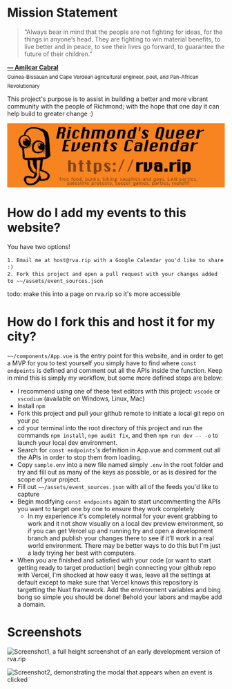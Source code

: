 # Mission Statement
> “Always bear in mind that the people are not fighting for ideas, for the things in anyone’s head. They are fighting to win material benefits, to live better and in peace, to see their lives go forward, to guarantee the future of their children.”

**[― Amilcar Cabral](https://www.marxists.org/subject/africa/cabral/1965/tnlcnev.htm)**  
<sub> Guinea-Bissauan and Cape Verdean agricultural engineer, poet, and Pan-African Revolutionary</sub>

This project's purpose is to assist in building a better and more vibrant community with the people of Richmond; with the hope that one day it can help build to greater change :)

![a sticker for rva.rip. It's text is as follows: Richmond's Queer Events Calendar; https://rva.rip; free food, punks, biking, sapphics and gays, LAN parties, palestine protests, soccer games, parties, more!!!!!; with a drawing of the mascot Ripple set to the left staring at the text with a look of paranoia](./assets/sticker.png)

# How do I add my events to this website?
You have two options!

    1. Email me at host@rva.rip with a Google Calendar you'd like to share :)
    2. Fork this project and open a pull request with your changes added to ~~/assets/event_sources.json

todo: make this into a page on rva.rip so it's more accessible

# How do I fork this and host it for my city?
 
```~~/components/App.vue``` is the entry point for this website, and in order to get a MVP for you to test yourself you simply have to find where ```const endpoints``` is defined and comment out all the APIs inside the function. Keep in mind this is simply my workflow, but some more defined steps are below:
 - I recommend using one of these text editors with this project: `vscode` or `vscodium` (available on Windows, Linux, Mac)
 - Install `npm`
 - Fork this project and pull your github remote to initiate a local git repo on your pc
 - cd your terminal into the root directory of this project and run the commands ```npm install```, ```npm audit fix```, and then ```npm run dev -- -o``` to launch your local dev environment.
 - Search for ```const endpoints```'s definition in App.vue and comment out all the APIs in order to stop them from loading.
 - Copy `sample.env` into a new file named simply `.env` in the root folder and try and fill out as many of the keys as possible, or as is desired for the scope of your project.
  - Fill out `~~/assets/event_sources.json` with all of the feeds you'd like to capture
  - Begin modifying ```const endpoints``` again to start uncommenting the APIs you want to target one by one to ensure they work completely
    - In my experience it's completely normal for your event grabbing to work and it not show visually on a local dev preview environment, so if you can get Vercel up and running try and open a development branch and publish your changes there to see if it'll work in a real world environment. There may be better ways to do this but I'm just a lady trying her best with computers.
  - When you are finished and satisfied with your code (or want to start getting ready to target production) begin connecting your github repo with Vercel, I'm shocked at how easy it was, leave all the settings at default except to make sure that Vercel knows this repository is targetting the Nuxt framework. Add the environment variables and bing bong so simple you should be done! Behold your labors and maybe add a domain.

  # Screenshots

  ![Screenshot1, a full height screenshot of an early development version of rva.rip](./doc/Screenshot1.png)

  ![Screenshot2, demonstrating the modal that appears when an event is clicked](./doc/Screenshot2.png)